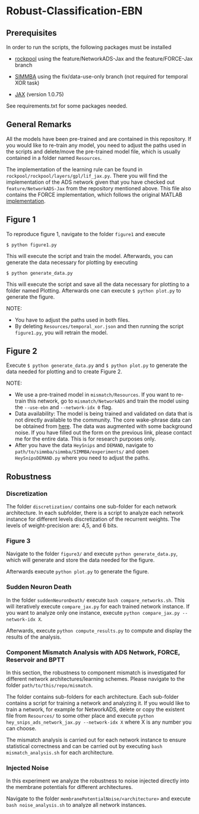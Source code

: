 # Robust-Classification-EBN

## Prerequisites
In order to run the scripts, the following packages must be installed

- [rockpool](https://github.com/jubueche/Rockpool) using the feature/NetworkADS-Jax and the feature/FORCE-Jax branch

- [SIMMBA](https://github.com/jubueche/SIMMBA/tree/fix/data-use-only) using the fix/data-use-only branch (not required for temporal XOR task)

- [JAX](https://github.com/google/jax) (version 1.0.75)

See requirements.txt for some packages needed.

## General Remarks
All the models have been pre-trained and are contained in this repository. If you would like to re-train any model, you need to adjust the paths used in the scripts and delete/move the pre-trained model file, which is usually contained in a folder named ```Resources```.

The implementation of the learning rule can be found in
```rockpool/rockpool/layers/gpl/lif_jax.py```. There you will find the implementation of the ADS network given that you have checked out ```feature/NetworkADS-Jax``` from the repository mentioned above.
This file also contains the FORCE implementation, which follows the original MATLAB [implementation](https://github.com/ModelDBRepository/190565).

## Figure 1
To reproduce figure 1, navigate to the folder ```figure1``` and execute

```$ python figure1.py```

This will execute the script and train the model. Afterwards, you can generate the data necessary for plotting by executing

```$ python generate_data.py```

This will execute the script and save all the data necessary for plotting to a folder named Plotting. Afterwards one can execute ```$ python plot.py``` to generate the figure.

NOTE:
- You have to adjust the paths used in both files.
- By deleting ```Resources/temporal_xor.json``` and then running the script ```figure1.py```, you will retrain the model.


## Figure 2
Execute ```$ python generate_data.py``` and ```$ python plot.py``` to generate the data needed for plotting and to create Figure 2.

NOTE:
- We use a pre-trained model in ```mismatch/Resources```. If you want to re-train this network, go to ```mismatch/NetworkADS``` and train the model using the ```--use-ebn``` and ```--network-idx 0``` flag.
- Data availability: The model is being trained and validated on data that is not directly available to the community. The core wake-phrase data can be obtained from [here](https://github.com/snipsco/keyword-spotting-research-datasets). The data was augmented with some background noise. If you have filled out the form on the previous link, please contact me for the entire data. This is for research purposes only.
- After you have the data ```HeySnips``` and ```DEMAND```, navigate to ```path/to/simmba/simmba/SIMMBA/experiments/``` and open ```HeySnipsDEMAND.py``` where you need to adjust the paths.


## Robustness

### Discretization
The folder ```discretization/``` contains one sub-folder for each network architecture. In each subfolder, there is a script to analyze each network instance for different levels discretization of the recurrent weights. The levels of weight-precision are: 4,5, and 6 bits.

### Figure 3
Navigate to the folder ```figure3/``` and execute ```python generate_data.py```, which will generate and store the data needed for the figure.

Afterwards execute ```python plot.py``` to generate the figure.

### Sudden Neuron Death

In the folder ```suddenNeuronDeath/``` execute ```bash compare_networks.sh```. This will iteratively execute ```compare_jax.py``` for each trained network instance.
If you want to analyze only one instance, execute ```python compare_jax.py --network-idx X```.

Afterwards, execute ```python compute_results.py``` to compute and display the results of the analysis.

### Component Mismatch Analysis with ADS Network, FORCE, Reservoir and BPTT
In this section, the robustness to component mismatch is investigated for different network architectures/learning schemes. Please navigate to the folder ```path/to/this/repo/mismatch```.

The folder contains sub-folders for each architecture. Each sub-folder contains a script for training a network and analyzing it. If you would like to train a network, for example for NetworkADS, delete or copy the existent file from ```Resources/``` to some other place and execute ```python hey_snips_ads_network_jax.py --network-idx X``` where X is any number you can choose.

The mismatch analysis is carried out for each network instance to ensure statistical correctness and can be carried out by executing ```bash mismatch_analysis.sh``` for each architecture.

### Injected Noise
In this experiment we analyze the robustness to noise injected directly into the membrane potentials for different architectures.

Navigate to the folder ```membranePotentialNoise/<architecture>``` and execute ```bash noise_analysis.sh``` to analyze all network instances.